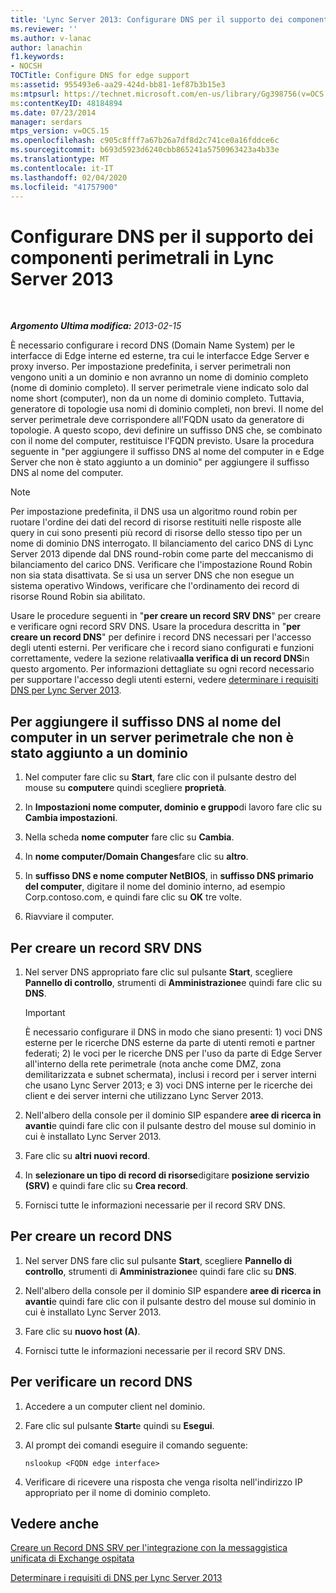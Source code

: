 ```yaml
---
title: 'Lync Server 2013: Configurare DNS per il supporto dei componenti perimetrali'
ms.reviewer: ''
ms.author: v-lanac
author: lanachin
f1.keywords:
- NOCSH
TOCTitle: Configure DNS for edge support
ms:assetid: 955493e6-aa29-424d-bb81-1ef87b3b15e3
ms:mtpsurl: https://technet.microsoft.com/en-us/library/Gg398756(v=OCS.15)
ms:contentKeyID: 48184894
ms.date: 07/23/2014
manager: serdars
mtps_version: v=OCS.15
ms.openlocfilehash: c905c8fff7a67b26a7df8d2c741ce0a16fddce6c
ms.sourcegitcommit: b693d5923d6240cbb865241a5750963423a4b33e
ms.translationtype: MT
ms.contentlocale: it-IT
ms.lasthandoff: 02/04/2020
ms.locfileid: "41757900"
---
```

<div data-xmlns="http://www.w3.org/1999/xhtml">

<div class="topic" data-xmlns="http://www.w3.org/1999/xhtml" data-msxsl="urn:schemas-microsoft-com:xslt" data-cs="http://msdn.microsoft.com/en-us/">

<div data-asp="http://msdn2.microsoft.com/asp">

# <a name="configure-dns-for-edge-support-in-lync-server-2013"></a>Configurare DNS per il supporto dei componenti perimetrali in Lync Server 2013

</div>

<div id="mainSection">

<div id="mainBody">

<span> </span>

_**Argomento Ultima modifica:** 2013-02-15_

È necessario configurare i record DNS (Domain Name System) per le interfacce di Edge interne ed esterne, tra cui le interfacce Edge Server e proxy inverso. Per impostazione predefinita, i server perimetrali non vengono uniti a un dominio e non avranno un nome di dominio completo (nome di dominio completo). Il server perimetrale viene indicato solo dal nome short (computer), non da un nome di dominio completo. Tuttavia, generatore di topologie usa nomi di dominio completi, non brevi. Il nome del server perimetrale deve corrispondere all'FQDN usato da generatore di topologie. A questo scopo, devi definire un suffisso DNS che, se combinato con il nome del computer, restituisce l'FQDN previsto. Usare la procedura seguente in "per aggiungere il suffisso DNS al nome del computer in e Edge Server che non è stato aggiunto a un dominio" per aggiungere il suffisso DNS al nome del computer.

<div>


> [!NOTE]  
> Per impostazione predefinita, il DNS usa un algoritmo round robin per ruotare l'ordine dei dati del record di risorse restituiti nelle risposte alle query in cui sono presenti più record di risorse dello stesso tipo per un nome di dominio DNS interrogato. Il bilanciamento del carico DNS di Lync Server 2013 dipende dal DNS round-robin come parte del meccanismo di bilanciamento del carico DNS. Verificare che l'impostazione Round Robin non sia stata disattivata. Se si usa un server DNS che non esegue un sistema operativo Windows, verificare che l'ordinamento dei record di risorse Round Robin sia abilitato.



</div>

Usare le procedure seguenti in "**per creare un record SRV DNS**" per creare e verificare ogni record SRV DNS. Usare la procedura descritta in "**per creare un record DNS**" per definire i record DNS necessari per l'accesso degli utenti esterni. Per verificare che i record siano configurati e funzioni correttamente, vedere la sezione relativa**alla verifica di un record DNS**in questo argomento. Per informazioni dettagliate su ogni record necessario per supportare l'accesso degli utenti esterni, vedere [determinare i requisiti DNS per Lync Server 2013](lync-server-2013-determine-dns-requirements.md).

<div>

## <a name="to-add-the-dns-suffix-to-the-computer-name-on-an-edge-server-that-is-not-joined-to-a-domain"></a>Per aggiungere il suffisso DNS al nome del computer in un server perimetrale che non è stato aggiunto a un dominio

1.  Nel computer fare clic su **Start**, fare clic con il pulsante destro del mouse su **computer**e quindi scegliere **proprietà**.

2.  In **Impostazioni nome computer, dominio e gruppo**di lavoro fare clic su **Cambia impostazioni**.

3.  Nella scheda **nome computer** fare clic su **Cambia**.

4.  In **nome computer/Domain Changes**fare clic su **altro**.

5.  In **suffisso DNS e nome computer NetBIOS**, in **suffisso DNS primario del computer**, digitare il nome del dominio interno, ad esempio Corp.contoso.com, e quindi fare clic su **OK** tre volte.

6.  Riavviare il computer.

</div>

<div>

## <a name="to-create-a-dns-srv-record"></a>Per creare un record SRV DNS

1.  Nel server DNS appropriato fare clic sul pulsante **Start**, scegliere **Pannello di controllo**, strumenti di **Amministrazione**e quindi fare clic su **DNS**.
    
    <div>
    

    > [!IMPORTANT]  
    > È necessario configurare il DNS in modo che siano presenti: 1) voci DNS esterne per le ricerche DNS esterne da parte di utenti remoti e partner federati; 2) le voci per le ricerche DNS per l'uso da parte di Edge Server all'interno della rete perimetrale (nota anche come DMZ, zona demilitarizzata e subnet schermata), inclusi i record per i server interni che usano Lync Server 2013; e 3) voci DNS interne per le ricerche dei client e dei server interni che utilizzano Lync Server 2013.

    
    </div>

2.  Nell'albero della console per il dominio SIP espandere **aree di ricerca in avanti**e quindi fare clic con il pulsante destro del mouse sul dominio in cui è installato Lync Server 2013.

3.  Fare clic su **altri nuovi record**.

4.  In **selezionare un tipo di record di risorse**digitare **posizione servizio (SRV)** e quindi fare clic su **Crea record**.

5.  Fornisci tutte le informazioni necessarie per il record SRV DNS.

</div>

<div>

## <a name="to-create-a-dns-a-record"></a>Per creare un record DNS

1.  Nel server DNS fare clic sul pulsante **Start**, scegliere **Pannello di controllo**, strumenti di **Amministrazione**e quindi fare clic su **DNS**.

2.  Nell'albero della console per il dominio SIP espandere **aree di ricerca in avanti**e quindi fare clic con il pulsante destro del mouse sul dominio in cui è installato Lync Server 2013.

3.  Fare clic su **nuovo host (A)**.

4.  Fornisci tutte le informazioni necessarie per il record SRV DNS.

</div>

<div>

## <a name="to-verify-a-dns-record"></a>Per verificare un record DNS

1.  Accedere a un computer client nel dominio.

2.  Fare clic sul pulsante **Start**e quindi su **Esegui**.

3.  Al prompt dei comandi eseguire il comando seguente:
    
        nslookup <FQDN edge interface>

4.  Verificare di ricevere una risposta che venga risolta nell'indirizzo IP appropriato per il nome di dominio completo.

</div>

<div>

## <a name="see-also"></a>Vedere anche


[Creare un Record DNS SRV per l'integrazione con la messaggistica unificata di Exchange ospitata](lync-server-2013-create-a-dns-srv-record-for-integration-with-hosted-exchange-um.md)  


[Determinare i requisiti di DNS per Lync Server 2013](lync-server-2013-determine-dns-requirements.md)  
  

</div>

</div>

<span> </span>

</div>

</div>

</div>

